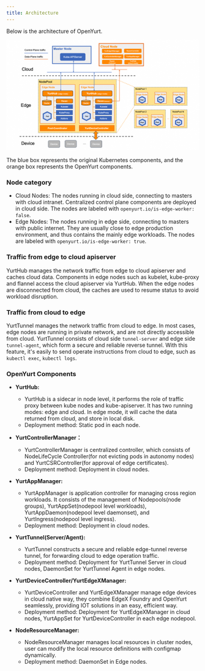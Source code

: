 ```yaml
---
title: Architecture
---
```


Below is the architecture of OpenYurt.

![img](../../../static/img/docs/core-concepts/arch.png)

The blue box represents the original Kubernetes components, and the orange box represents the OpenYurt components.


### Node category

- Cloud Nodes: The nodes running in cloud side, connecting to masters with cloud intranet. Centralized control plane components are deployed in cloud side. The nodes are labeled with `openyurt.io/is-edge-worker: false`.
- Edge Nodes: The nodes running in edge side, connecting to masters with public internet. They are usually close to edge production environment, and thus contains the mainly edge workloads. The nodes are labeled with `openyurt.io/is-edge-worker: true`.


### Traffic from edge to cloud apiserver

YurtHub manages the network traffic from edge to cloud apiserver and caches cloud data. 
Components in edge nodes such as kubelet, kube-proxy and flannel access the cloud apiserver via YurtHub. 
When the edge nodes are disconnected from cloud, the caches are used to resume status to avoid workload disruption.


### Traffic from cloud to edge

YurtTunnel manages the network traffic from cloud to edge.
In most cases, edge nodes are running in private network, and are not directly accessible from cloud.
YurtTunnel consists of cloud side `tunnel-server` and edge side `tunnel-agent`, which form a secure and reliable reverse tunnel.
With this feature, it's easily to send operate instructions from cloud to edge, such as `kubectl exec`, `kubectl logs`.


### OpenYurt Components

- **YurtHub:**
  - YurtHub is a sidecar in node level, it performs the role of traffic proxy between kube nodes and kube-apiserver.
    It has two running modes: edge and cloud. In edge mode, it will cache the data returned from cloud, and store in local disk.
  - Deployment method: Static pod in each node.

- **YurtControllerManager：**
  - YurtControllerManager is centralized controller, which consists of NodeLifeCycle Controller(for not evicting pods in autonomy nodes) and YurtCSRController(for approval of edge certificates).
  - Deployment method: Deployment in cloud nodes.

- **YurtAppManager:**
  - YurtAppManager is application controller for managing cross region workloads. It consists of the management of Nodepools(node groups), YurtAppSet(nodepool level workloads), YurtAppDaemon(nodepool level daemonset), and YurtIngress(nodepool level ingress).
  - Deployment method: Deployment in cloud nodes.

- **YurtTunnel(Server/Agent):**
  - YurtTunnel constructs a secure and reliable edge-tunnel reverse tunnel, for forwarding cloud to edge operation traffic.
  - Deployment method: Deployment for YurtTunnel Server in cloud nodes, DaemonSet for YurtTunnel Agent in edge nodes.

- **YurtDeviceController/YurtEdgeXManager:**
  - YurtDeviceController and YurtEdgeXManager manage edge devices in cloud native way, they combine EdgeX Foundry and OpenYurt seamlessly, providing IOT solutions in an easy, efficient way.
  - Deployment method: Deployment for YurtEdgeXManager in cloud nodes, YurtAppSet for YurtDeviceController in each edge nodepool.

- **NodeResourceManager:**
  - NodeResourceManager manages local resources in cluster nodes, user can modify the local resource definitions with configmap dynamically.
  - Deployment method: DaemonSet in Edge nodes.
